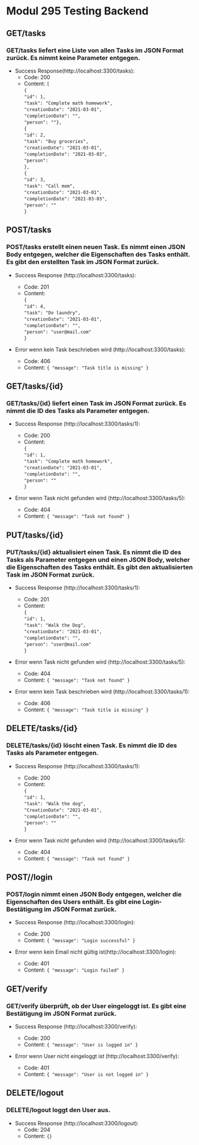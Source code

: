 # Modul 295 Testing Backend

## GET/tasks
### GET/tasks liefert eine Liste von allen Tasks im JSON Format zurück. Es nimmt keine Parameter entgegen.
- Success Response(http://localhost:3300/tasks):
    - Code: 200
    - Content: `[`<br>
    `{`<br>
    `"id": 1,`<br>
    `"task": "Complete math homework",`<br>
    `"creationDate": "2021-03-01",`<br>
    `"completionDate": "",`<br>
    `"person": ""},`<br>
    `{`<br>
    `"id": 2,`<br>
    `"task": "Buy groceries",`<br>
    `"creationDate": "2021-03-01",`<br>
    `"completionDate": "2021-03-03",`<br>
    `"person":`<br>
    `},`<br>
    `{`<br>
    `"id": 3,`<br>
    `"task": "Call mom",`<br>
    `"creationDate": "2021-03-01",`<br>
    `"completionDate": "2021-03-03",`<br>
    `"person": ""`<br>
    `}`
## POST/tasks
### POST/tasks erstellt einen neuen Task. Es nimmt einen JSON Body entgegen, welcher die Eigenschaften des Tasks enthält. Es gibt den erstellten Task im JSON Format zurück.
- Success Response (http://localhost:3300/tasks):
    - Code: 201
    - Content: <br>
    `{`<br>
    `"id": 4,`<br>
    `"task": "Do laundry",`<br>
    `"creationDate": "2021-03-01",`<br>
    `"completionDate": "",`<br>
    `"person": "user@mail.com"`<br>
    `}`

- Error wenn kein Task beschrieben wird (http://localhost:3300/tasks):
    - Code: 406
    - Content: `{
    "message": "Task title is missing"
  }`

## GET/tasks/{id}
### GET/tasks/{id} liefert einen Task im JSON Format zurück. Es nimmt die ID des Tasks als Parameter entgegen.
- Success Response (http://localhost:3300/tasks/1):
    - Code: 200
    - Content: <br>
    `{`<br>
    `"id": 1,`<br>
    `"task": "Complete math homework",`<br>
    `"creationDate": "2021-03-01",`<br>
    `"completionDate": "",`<br>
    `"person": ""`<br>
    `}`


- Error wenn Task nicht gefunden wird (http://localhost:3300/tasks/5):
    - Code: 404
    - Content: `{
    "message": "Task not found"
  }`

## PUT/tasks/{id}
### PUT/tasks/{id} aktualisiert einen Task. Es nimmt die ID des Tasks als Parameter entgegen und einen JSON Body, welcher die Eigenschaften des Tasks enthält. Es gibt den aktualisierten Task im JSON Format zurück.
- Success Response (http://localhost:3300/tasks/1):
    - Code: 201
    - Content: <br>
    `{`<br>
    `"id": 1,`<br>
    `"task": "Walk the Dog",`<br>
    `"creationDate": "2021-03-01",`<br>
    `"completionDate": "",`<br>
    `"person": "user@mail.com"`<br>
    `}`

- Error wenn Task nicht gefunden wird (http://localhost:3300/tasks/5):
    - Code: 404
    - Content: `{
    "message": "Task not found"
  }`

- Error wenn kein Task beschrieben wird (http://localhost:3300/tasks/1):
    - Code: 406
    - Content: `{
    "message": "Task title is missing"
  }`

## DELETE/tasks/{id}
### DELETE/tasks/{id} löscht einen Task. Es nimmt die ID des Tasks als Parameter entgegen.
- Success Response (http://localhost:3300/tasks/1):
    - Code: 200
    - Content: <br>
    `{`<br>
    `"id": 1,`<br>
    `"task": "Walk the dog",`<br>
    `"CreationDate": "2021-03-01",`<br>
    `"completionDate": "",`<br>
    `"person": ""`<br>
    `}`

- Error wenn Task nicht gefunden wird (http://localhost:3300/tasks/5):
    - Code: 404
    - Content: `{
    "message": "Task not found"
  }`
## POST//login
### POST/login nimmt einen JSON Body entgegen, welcher die Eigenschaften des Users enthält. Es gibt eine Login-Bestätigung im JSON Format zurück.
- Success Response (http://localhost:3300/login):
    - Code: 200
    - Content: `{
    "message": "Login successful"
  }`

- Error wenn kein Email nicht gültig ist(http://localhost:3300/login):
    - Code: 401
    - Content: `{
    "message": "Login failed"
  }`
## GET/verify
### GET/verify überprüft, ob der User eingeloggt ist. Es gibt eine Bestätigung im JSON Format zurück.
- Success Response (http://localhost:3300/verify):
    - Code: 200
    - Content: `{
    "message": "User is logged in"
  }`

- Error wenn User nicht eingeloggt ist (http://localhost:3300/verify):
    - Code: 401
    - Content: `{
    "message": "User is not logged in"
  }`

## DELETE/logout
### DELETE/logout loggt den User aus.
- Success Response (http://localhost:3300/logout):
    - Code: 204
    - Content: `{}`
